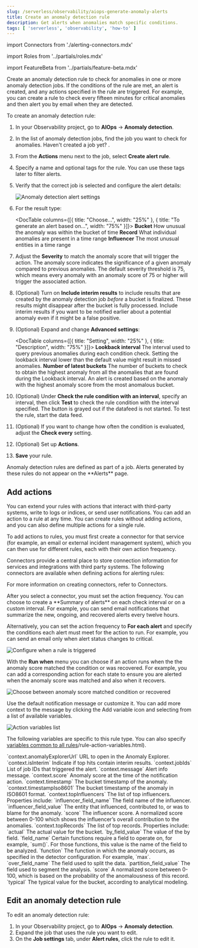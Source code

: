 ```yaml
---
slug: /serverless/observability/aiops-generate-anomaly-alerts
title: Create an anomaly detection rule
description: Get alerts when anomalies match specific conditions.
tags: [ 'serverless', 'observability', 'how-to' ]
---
```


<p><DocBadge template="technical preview" /></p>

import Connectors from './alerting-connectors.mdx'

import Roles from '../partials/roles.mdx'

<Roles role="Editor" goal="create anomaly detection rules" />

import FeatureBeta from '../partials/feature-beta.mdx'

<FeatureBeta feature="Anomaly detection alerting" />

Create an anomaly detection rule to check for anomalies in one or more anomaly detection jobs.
If the conditions of the rule are met, an alert is created, and any actions specified in the rule are triggered.
For example, you can create a rule to check every fifteen minutes for critical anomalies and then alert you by email when they are detected.

To create an anomaly detection rule:

1. In your Observability project, go to **AIOps** → **Anomaly detection**.
1. In the list of anomaly detection jobs, find the job you want to check for anomalies.
Haven't created a job yet? <DocLink slug="/serverless/observability/aiops-detect-anomalies" text="Create one now" />.
1. From the **Actions** menu next to the job, select **Create alert rule**.
1. Specify a name and optional tags for the rule. You can use these tags later to filter alerts.
1. Verify that the correct job is selected and configure the alert details:

    ![Anomaly detection alert settings ](../images/anomaly-detection-alert.png)

1. For the result type:

    <DocTable columns={[{ title:  "Choose...", width: "25%" }, { title:  "To generate an alert based on...", width: "75%"  }]}>
        <DocRow>
            <DocCell>**Bucket**</DocCell>
            <DocCell>How unusual the anomaly was within the bucket of time</DocCell>
        </DocRow>
        <DocRow>
            <DocCell>**Record**</DocCell>
            <DocCell>What individual anomalies are present in a time range</DocCell>
        </DocRow>
        <DocRow>
            <DocCell>**Influencer**</DocCell>
            <DocCell>The most unusual entities in a time range</DocCell>
        </DocRow>
    </DocTable>

1. Adjust the **Severity** to match the anomaly score that will trigger the action.
The anomaly score indicates the significance of a given anomaly compared to previous anomalies.
The default severity threshold is 75, which means every anomaly with an anomaly score of 75 or higher will trigger the associated action.

1. (Optional) Turn on **Include interim results** to include results that are created by the anomaly detection job _before_ a bucket is finalized. These results might disappear after the bucket is fully processed.
Include interim results if you want to be notified earlier about a potential anomaly even if it might be a false positive.

1. (Optional) Expand and change **Advanced settings**:

    <DocTable columns={[{ title: "Setting", width: "25%" }, { title: "Description", width: "75%" }]}>
        <DocRow>
            <DocCell>**Lookback interval**</DocCell>
            <DocCell>The interval used to query previous anomalies during each condition check. Setting the lookback interval lower than the default value might result in missed anomalies.</DocCell>
        </DocRow>
        <DocRow>
            <DocCell>**Number of latest buckets**</DocCell>
            <DocCell>The number of buckets to check to obtain the highest anomaly from all the anomalies that are found during the Lookback interval. An alert is created based on the anomaly with the highest anomaly score from the most anomalous bucket.</DocCell>
        </DocRow>
    </DocTable>
1. (Optional) Under **Check the rule condition with an interval**, specify an interval, then click **Test** to check the rule condition with the interval specified.
The button is grayed out if the datafeed is not started.
To test the rule, start the data feed.
1. (Optional) If you want to change how often the condition is evaluated, adjust the **Check every** setting.
1. (Optional) Set up **Actions**.
1. **Save** your rule.

<DocCallOut title="Note">
    Anomaly detection rules are defined as part of a job.
    Alerts generated by these rules do not appear on the **Alerts** page.
</DocCallOut>

## Add actions

You can extend your rules with actions that interact with third-party systems, write to logs or indices, or send user notifications. You can add an action to a rule at any time. You can create rules without adding actions, and you can also define multiple actions for a single rule.

To add actions to rules, you must first create a connector for that service (for example, an email or external incident management system), which you can then use for different rules, each with their own action frequency.

<DocAccordion buttonContent="Connector types">
Connectors provide a central place to store connection information for services and integrations with third party systems.
The following connectors are available when defining actions for alerting rules:

<Connectors />

For more information on creating connectors, refer to <DocLink slug="/serverless/action-connectors">Connectors</DocLink>.

</DocAccordion>

<DocAccordion buttonContent="Action frequency">
After you select a connector, you must set the action frequency. You can choose to create a **Summary of alerts** on each check interval or on a custom interval. For example, you can send email notifications that summarize the new, ongoing, and recovered alerts every twelve hours.

Alternatively, you can set the action frequency to **For each alert** and specify the conditions each alert must meet for the action to run. For example, you can send an email only when alert status changes to critical.

![Configure when a rule is triggered](../images/alert-action-frequency.png)

With the **Run when** menu you can choose if an action runs when the the anomaly score matched the condition or was recovered. For example, you can add a corresponding action for each state to ensure you are alerted when the anomaly score was matched and also when it recovers.

![Choose between anomaly score matched condition or recovered](../images/alert-anomaly-action-frequency-recovered.png)

</DocAccordion>

<DocAccordion buttonContent="Action variables">
Use the default notification message or customize it.
You can add more context to the message by clicking the Add variable icon <DocIcon type="indexOpen" title="Add variable" /> and selecting from a list of available variables.

![Action variables list](../images/action-variables-popup.png)

The following variables are specific to this rule type.
You can also specify [variables common to all rules](http://example.co)/rule-action-variables.html).

<DocDefList>
    <DocDefTerm>`context.anomalyExplorerUrl`</DocDefTerm>
    <DocDefDescription>
        URL to open in the Anomaly Explorer.
    </DocDefDescription>
    <DocDefTerm>`context.isInterim`</DocDefTerm>
    <DocDefDescription>
        Indicate if top hits contain interim results.
    </DocDefDescription>
    <DocDefTerm>`context.jobIds`</DocDefTerm>
    <DocDefDescription>
        List of job IDs that triggered the alert.
    </DocDefDescription>
    <DocDefTerm>`context.message`</DocDefTerm>
    <DocDefDescription>
        Alert info message.
    </DocDefDescription>
    <DocDefTerm>`context.score`</DocDefTerm>
    <DocDefDescription>
        Anomaly score at the time of the notification action.
    </DocDefDescription>
    <DocDefTerm>`context.timestamp`</DocDefTerm>
    <DocDefDescription>
        The bucket timestamp of the anomaly.
    </DocDefDescription>
    <DocDefTerm>`context.timestampIso8601`</DocDefTerm>
    <DocDefDescription>
        The bucket timestamp of the anomaly in ISO8601 format.
    </DocDefDescription>
    <DocDefTerm>`context.topInfluencers`</DocDefTerm>
    <DocDefDescription>
        The list of top influencers. Properties include:
        <DocDefList>
            <DocDefTerm>`influencer_field_name`</DocDefTerm>
            <DocDefDescription>
                The field name of the influencer.
            </DocDefDescription>
            <DocDefTerm>`influencer_field_value`</DocDefTerm>
            <DocDefDescription>
                The entity that influenced, contributed to, or was to blame for the anomaly.
            </DocDefDescription>
            <DocDefTerm>`score`</DocDefTerm>
            <DocDefDescription>
                The influencer score. A normalized score between 0-100 which shows the influencer’s overall contribution to the anomalies.
            </DocDefDescription>
        </DocDefList>
    </DocDefDescription>
    <DocDefTerm>`context.topRecords`</DocDefTerm>
    <DocDefDescription>
        The list of top records. Properties include:
        <DocDefList>
            <DocDefTerm>`actual`</DocDefTerm>
            <DocDefDescription>
                The actual value for the bucket.
            </DocDefDescription>
            <DocDefTerm>`by_field_value`</DocDefTerm>
            <DocDefDescription>
                The value of the by field.
            </DocDefDescription>
            <DocDefTerm>`field_name`</DocDefTerm>
            <DocDefDescription>
                Certain functions require a field to operate on, for example, `sum()`. For those functions, this value is the name of the field to be analyzed.
            </DocDefDescription>
            <DocDefTerm>`function`</DocDefTerm>
            <DocDefDescription>
                The function in which the anomaly occurs, as specified in the detector configuration. For example, `max`.
            </DocDefDescription>
            <DocDefTerm>`over_field_name`</DocDefTerm>
            <DocDefDescription>
                The field used to split the data.
            </DocDefDescription>
            <DocDefTerm>`partition_field_value`</DocDefTerm>
            <DocDefDescription>
                The field used to segment the analysis.
            </DocDefDescription>
            <DocDefTerm>`score`</DocDefTerm>
            <DocDefDescription>
                A normalized score between 0-100, which is based on the probability of the anomalousness of this record.
            </DocDefDescription>
            <DocDefTerm>`typical`</DocDefTerm>
            <DocDefDescription>
                The typical value for the bucket, according to analytical modeling.
            </DocDefDescription>
        </DocDefList>
    </DocDefDescription>
</DocDefList>

</DocAccordion>

## Edit an anomaly detection rule

To edit an anomaly detection rule:

1. In your Observability project, go to **AIOps** → **Anomaly detection**.
1. Expand the job that uses the rule you want to edit.
1. On the **Job settings** tab, under **Alert rules**, click the rule to edit it.
